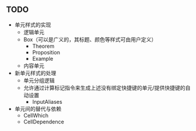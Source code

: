 ## TODO

* 单元样式的实现
  * 逻辑单元
  * Box（可以是广义的，其标题、颜色等样式可由用户定义）
    * Theorem
    * Proposition
    * Example
  * 内容单元
* 新单元样式的处理
  * 单元分组逻辑
  * 允许通过计算标记指令来生成上述没有绑定快捷键的单元/提供快捷键的自动设置
    * InputAliases
* 单元间的替代与依赖
  * CellWhich
  * CellDependence